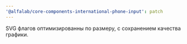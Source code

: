 ```yaml
---
'@alfalab/core-components-international-phone-input': patch
---
```


SVG флагов оптимизированны по размеру, с сохранением качества графики.
